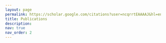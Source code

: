 ```yaml
---
layout: page
permalink: https://scholar.google.com/citations?user=ncqrrtEAAAAJ&hl=en&authuser=1
title: Publications
description: 
nav: true
nav_order: 2
---
```


<!-- _pages/publications.md -->

<!-- Bibsearch Feature -->

